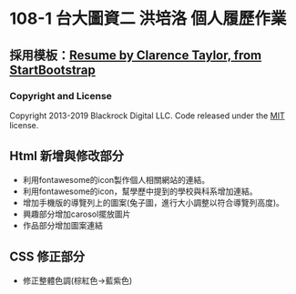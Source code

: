 # 108-1 台大圖資二 洪培洛 個人履歷作業

## 採用模板：[Resume by Clarence Taylor, from StartBootstrap](https://startbootstrap.com/themes/resume/)
### Copyright and License
Copyright 2013-2019 Blackrock Digital LLC. Code released under the [MIT](https://github.com/BlackrockDigital/startbootstrap-resume/blob/gh-pages/LICENSE) license.

## Html 新增與修改部分
 - 利用fontawesome的icon製作個人相關網站的連結。
 - 利用fontawesome的icon，幫學歷中提到的學校與科系增加連結。
 - 增加手機版的導覽列上的圖案(兔子圖，進行大小調整以符合導覽列高度)。
 - 興趣部分增加carosol擺放圖片
 - 作品部分增加圖案連結
 
## CSS 修正部分
 - 修正整體色調(棕紅色->藍紫色)


